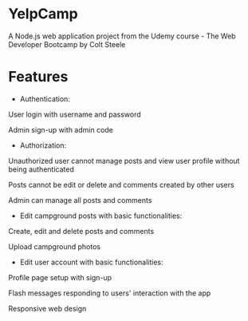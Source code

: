 # YelpCamp
A Node.js web application project from the Udemy course - The Web Developer Bootcamp by Colt Steele

# Features

* Authentication:

User login with username and password

Admin sign-up with admin code

* Authorization:

Unauthorized user cannot manage posts and view user profile without being authenticated

Posts cannot be edit or delete and comments created by other users

Admin can manage all posts and comments

* Edit campground posts with basic functionalities:

Create, edit and delete posts and comments

Upload campground photos

* Edit user account with basic functionalities:

Profile page setup with sign-up

Flash messages responding to users' interaction with the app

Responsive web design
